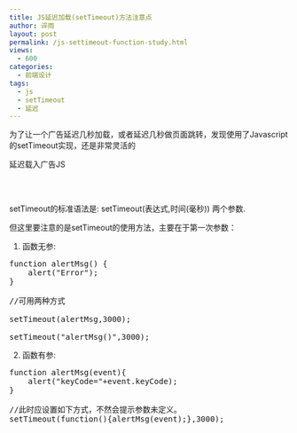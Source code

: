 ```yaml
---
title: JS延迟加载(setTimeout)方法注意点
author: 谇雨
layout: post
permalink: /js-settimeout-function-study.html
views:
  - 600
categories:
  - 前端设计
tags:
  - js
  - setTimeout
  - 延迟
---
```

为了让一个广告延迟几秒加载，或者延迟几秒做页面跳转，发现使用了Javascript的setTimeout实现，还是非常灵活的

延迟载入广告JS

<pre class="lang:xhtml decode:true " ><script language="JavaScript" src="" id="my"></script> 
<script> 
setTimeout("document.getElementById('my').src='js/ad.js'; ",3000); 
</script></pre>

<!--more-->

  
setTimeout的标准语法是: setTimeout(表达式,时间(毫秒)) 两个参数.

但这里要注意的是setTimeout的使用方法，主要在于第一次参数：

1. 函数无参: 

<pre class="lang:js decode:true " >function alertMsg() {
	alert("Error");
}

//可用两种方式

setTimeout(alertMsg,3000);
 
setTimeout("alertMsg()",3000);</pre>

2. 函数有参:

<pre class="lang:js decode:true " >function alertMsg(event){
	alert("keyCode="+event.keyCode);
}

//此时应设置如下方式，不然会提示参数未定义。
setTimeout(function(){alertMsg(event);},3000); </pre>